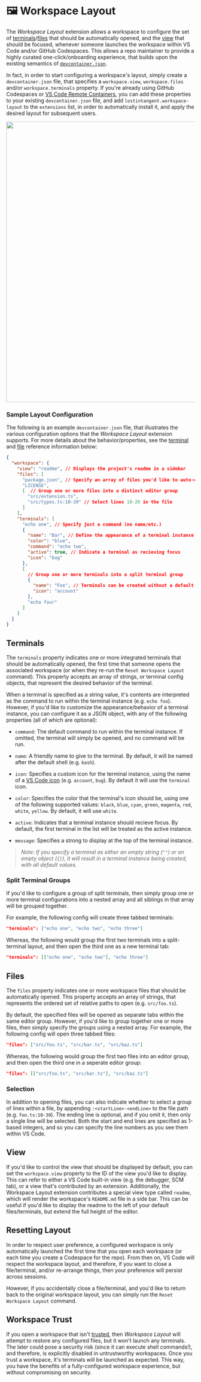 # 🖼️ Workspace Layout

The _Workspace Layout_ extension allows a workspace to configure the set of [terminals](#terminals)/[files](#files) that should be automatically opened, and the [view](#view) that should be focused, whenever someone launches the workspace within VS Code and/or GitHub Codespaces. This allows a repo maintainer to provide a highly curated one-click/onboarding experience, that builds upon the existing semantics of [`devcontainer.json`](https://code.visualstudio.com/docs/remote/devcontainerjson-reference).

In fact, in order to start configuring a workspace's layout, simply create a `devcontainer.json` file, that specifies a `workspace.view`, `workspace.files` and/or `workspace.terminals` property. If you're already using GitHub Codespaces or [VS Code Remote Containers](https://marketplace.visualstudio.com/items?itemName=ms-vscode-remote.remote-containers), you can add these properties to your existing `devcontainer.json` file, and add `lostintangent.workspace-layout` to the `extensions` list, in order to automatically install it, and apply the desired layout for subsequent users.

<img width="750px" src="https://user-images.githubusercontent.com/116461/155415211-94d48e4b-57e9-4956-9876-5946a12a6cb6.png" />

### Sample Layout Configuration

The following is an example `devcontainer.json` file, that illustrates the various configuration options that the _Workspace Layout_ extension supports. For more details about the behavior/properties, see the [terminal](#terminals) and [file](#files) reference information below:

```json
{
  "workspace": {
    "view": "readme", // Displays the project's readme in a sidebar
    "files": [
      "package.json", // Specify an array of files you'd like to auto-open
      "LICENSE",
      [  // Group one or more files into a distinct editor group
        "src/extension.ts",
        "src/types.ts:10-20" // Select lines 10-20 in the file
      ]
    ],
    "terminals": [
      "echo one", // Specify just a command (no name/etc.)
      {
        "name": "Bar", // Define the appearance of a terminal instance
        "color": "blue",
        "command": "echo two",
        "active": true, // Indicate a terminal as recieving focus
        "icon": "bug"
      },
      [
        // Group one or more terminals into a split terminal group
        {
          "name": "Foo", // Terminals can be created without a default command
          "icon": "account"
        },
        "echo four"
      ]
    ]
  }
}
```

## Terminals

The `terminals` property indicates one or more integrated terminals that should be automatically opened, the first time that someone opens the associated workspace (or when they re-run the `Reset Workspace Layout` command). This property accepts an array of strings, or terminal config objects, that represent the desired behavior of the terminal.

When a terminal is specified as a string value, it's contents are interpreted as the command to run within the terminal instance (e.g. `echo foo`). However, if you'd like to customize the appearance/behavior of a terminal instance, you can configure it as a JSON object, with any of the following properties (all of which are optional):

- `command`: The default command to run within the terminal instance. If omitted, the terminal will simply be opened, and no command will be run.

- `name`: A friendly name to give to the terminal. By default, it will be named after the default shell (e.g. `bash`).

- `icon`: Specifies a custom icon for the terminal instance, using the name of a [VS Code icon](https://microsoft.github.io/vscode-codicons/dist/codicon.html) (e.g. `account`, `bug`). By default it will use the `terminal` icon.

- `color`: Specifies the color that the terminal's icon should be, using one of the following supported values: `black`, `blue`, `cyan`, `green`, `magenta`, `red`, `white`, `yellow`. By default, it will use `white`.

- `active`: Indicates that a terminal instance should recieve focus. By default, the first terminal in the list will be treated as the active instance.

- `message`: Specifies a strong to display at the top of the terminal instance.

> _Note: If you specify a terminal as either an empty string (`""`) or an empty object (`{}`), it will result in a terminal instance being created, with all default values._

### Split Terminal Groups

If you'd like to configure a group of split terminals, then simply group one or more terminal configurations into a nested array and all siblings in that array will be grouped together.

For example, the following config will create three tabbed terminals:

```json
"terminals": ["echo one", "echo two", "echo three"]
```

Whereas, the following would group the first two terminals into a split-terminal layout, and then open the third one as a new terminal tab:

```json
"terminals": [["echo one", "echo two"], "echo three"]
```

## Files

The `files` property indicates one or more workspace files that should be automatically opened. This property accepts an array of strings, that represents the ordered set of relative paths to open (e.g. `src/foo.ts`).

By default, the specified files will be opened as separate tabs within the same editor group. However, if you'd like to group together one or more files, then simply specify the groups using a nested array. For example, the following config will open three tabbed files:

```json
"files": ["src/foo.ts", "src/bar.ts", "src/baz.ts"]
```

Whereas, the following would group the first two files into an editor group, and then open the third one in a seperate editor group:

```json
"files": [["src/foo.ts", "src/bar.ts"], "src/baz.ts"]
```

### Selection

In addition to opening files, you can also indicate whether to select a group of lines within a file, by appending `:<startLine>-<endLine>` to the file path (e.g. `foo.ts:10-30`). The ending line is optional, and if you omit it, then only a single line will be selected. Both the start and end lines are specified as 1-based integers, and so you can specify the line numbers as you see them within VS Code.

## View

If you'd like to control the view that should be displayed by default, you can set the `workspace.view` property to the ID of the view you'd like to display. This can refer to either a VS Code built-in view (e.g. the debugger, SCM tab), or a view that's contributed by an extension. Additionally, the Workspace Layout extension contributes a special view type called `readme`, which will render the workspace's `README.md` file in a side bar. This can be useful if you'd like to display the readme to the left of your default files/terminals, but extend the full height of the editor.

## Resetting Layout

In order to respect user preference, a configured workspace is only automatically launched the first time that you open each workspace (or each time you create a Codespace for the repo). From then on, VS Code will respect the workspace layout, and therefore, if you want to close a file/terminal, and/or re-arrange things, then your preference will persist across sessions.

However, if you accidentally close a file/terminal, and you'd like to return back to the original workspace layout, you can simply run the `Reset Workspace Layout` command.

## Workspace Trust

If you open a workspace that isn't [trusted](https://code.visualstudio.com/docs/editor/workspace-trust), then _Workspace Layout_ will attempt to restore any configured files, but it won't launch any terminals. The later could pose a security risk (since it can execute shell commands!), and therefore, is explicitly disabled in untrustworthy workspaces. Once you trust a workspace, it's terminals will be launched as expected. This way, you have the benefits of a fully-configured workspace experience, but without compromising on security.
